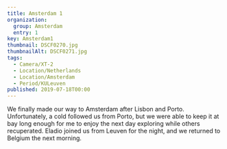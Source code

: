 ```yaml
---
title: Amsterdam 1
organization: 
  group: Amsterdam
  entry: 1
key: Amsterdam1
thumbnail: DSCF0270.jpg
thumbnailAlt: DSCF0271.jpg
tags:
  - Camera/XT-2
  - Location/Netherlands
  - Location/Amsterdam
  - Period/KULeuven
published: 2019-07-18T00:00
---
```

We finally made our way to Amsterdam after Lisbon and Porto. Unfortunately, a cold followed us from Porto, but we were able to keep it at bay long enough for me to enjoy the next day exploring while others recuperated. Eladio joined us from Leuven for the night, and we returned to Belgium the next morning.
